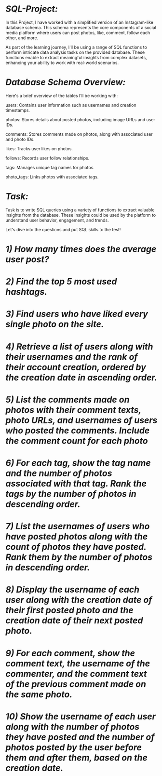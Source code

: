 # *SQL-Project:*
In this Project, I have worked with a simplified version of an Instagram-like database schema. This schema represents the core components of a social media platform where users can post photos, like, comment, follow each other, and more.


As part of the learning journey, I'll be using a range of SQL functions to perform intricate data analysis tasks on the provided database. These functions enable  to extract meaningful insights from complex datasets, enhancing your ability to work with real-world scenarios.


# *Database Schema Overview:*


Here's a brief overview of the tables I'll be working with:


users: Contains user information such as usernames and creation timestamps.

photos: Stores details about posted photos, including image URLs and user IDs.

comments: Stores comments made on photos, along with associated user and photo IDs.

likes: Tracks user likes on photos.

follows: Records user follow relationships.

tags: Manages unique tag names for photos.

photo_tags: Links photos with associated tags.


# *Task:*


Task is to write SQL queries using a variety of functions to extract valuable insights from the database. These insights could be used by the platform to understand user behavior, engagement, and trends.


 Let's dive into the questions and put SQL skills to the test!




# *1) How many times does the average user post?*

# *2) Find the top 5 most used hashtags.*

# *3) Find users who have liked every single photo on the site.*

# *4) Retrieve a list of users along with their usernames and the rank of their account creation, ordered by the creation date in ascending order.*

# *5) List the comments made on photos with their comment texts, photo URLs, and usernames of users who posted the comments. Include the comment count for each photo*

# *6) For each tag, show the tag name and the number of photos associated with that tag. Rank the tags by the number of photos in descending order.*

# *7) List the usernames of users who have posted photos along with the count of photos they have posted. Rank them by the number of photos in descending order.*

# *8) Display the username of each user along with the creation date of their first posted photo and the creation date of their next posted photo.*

# *9) For each comment, show the comment text, the username of the commenter, and the comment text of the previous comment made on the same photo.*

# *10) Show the username of each user along with the number of photos they have posted and the number of photos posted by the user before them and after them, based on the creation date.*
